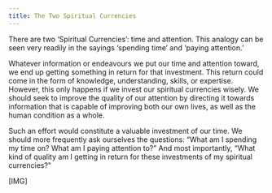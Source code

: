 ```yaml
---
title: The Two Spiritual Currencies
---
```


There are two ‘Spiritual Currencies’: time and attention. This analogy can be seen very
readily in the sayings ‘spending time’ and ‘paying attention.’

Whatever information or endeavours we put our time and attention toward, we end up getting
something in return for that investment. This return could come in the form of knowledge,
understanding, skills, or expertise. However, this only happens if we invest our spiritual
currencies wisely. We should seek to improve the quality of our attention by directing it
towards information that is capable of improving both our own lives, as well as the human
condition as a whole.

Such an effort would constitute a valuable investment of our time.
We should more frequently ask ourselves the questions: “What am I spending my time on?
What am I paying attention to?” And most importantly, “What kind of quality am I getting in return for these investments of my spiritual currencies?"

[IMG]
